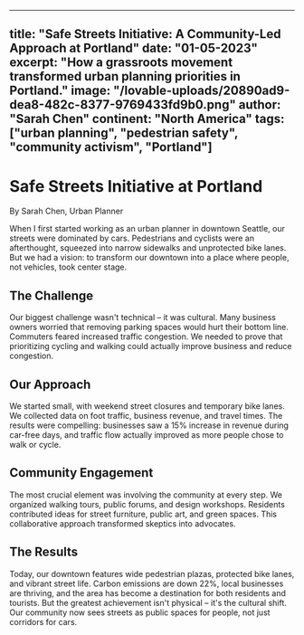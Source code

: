 
---
title: "Safe Streets Initiative: A Community-Led Approach at Portland"
date: "01-05-2023"
excerpt: "How a grassroots movement transformed urban planning priorities in Portland."
image: "/lovable-uploads/20890ad9-dea8-482c-8377-9769433fd9b0.png"
author: "Sarah Chen"
continent: "North America"
tags: ["urban planning", "pedestrian safety", "community activism", "Portland"]
---

# Safe Streets Initiative  at Portland

By Sarah Chen, Urban Planner

When I first started working as an urban planner in downtown Seattle, our streets were dominated by cars. Pedestrians and cyclists were an afterthought, squeezed into narrow sidewalks and unprotected bike lanes. But we had a vision: to transform our downtown into a place where people, not vehicles, took center stage.

## The Challenge

Our biggest challenge wasn't technical – it was cultural. Many business owners worried that removing parking spaces would hurt their bottom line. Commuters feared increased traffic congestion. We needed to prove that prioritizing cycling and walking could actually improve business and reduce congestion.

## Our Approach

We started small, with weekend street closures and temporary bike lanes. We collected data on foot traffic, business revenue, and travel times. The results were compelling: businesses saw a 15% increase in revenue during car-free days, and traffic flow actually improved as more people chose to walk or cycle.

## Community Engagement

The most crucial element was involving the community at every step. We organized walking tours, public forums, and design workshops. Residents contributed ideas for street furniture, public art, and green spaces. This collaborative approach transformed skeptics into advocates.

## The Results

Today, our downtown features wide pedestrian plazas, protected bike lanes, and vibrant street life. Carbon emissions are down 22%, local businesses are thriving, and the area has become a destination for both residents and tourists. But the greatest achievement isn't physical – it's the cultural shift. Our community now sees streets as public spaces for people, not just corridors for cars.
